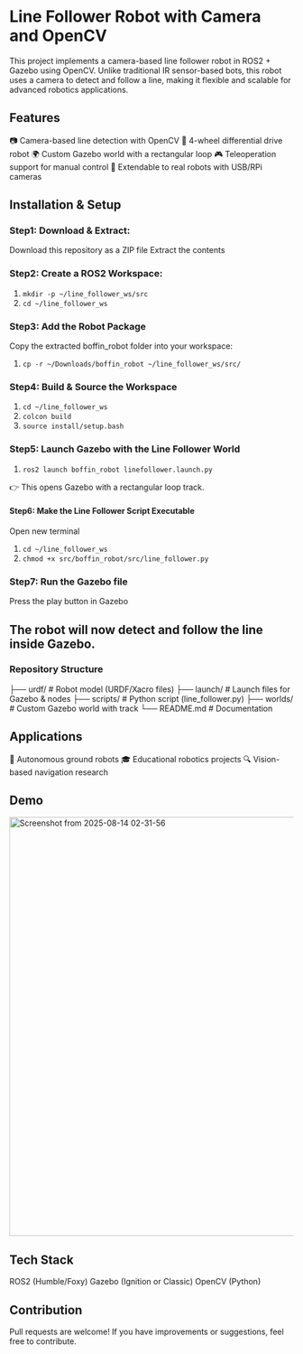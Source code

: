 # Line Follower Robot with Camera and OpenCV

This project implements a camera-based line follower robot in ROS2 + Gazebo using OpenCV.
Unlike traditional IR sensor-based bots, this robot uses a camera to detect and follow a line, making it flexible and scalable for advanced robotics applications.

## Features
📷 Camera-based line detection with OpenCV
🤖 4-wheel differential drive robot
🌍 Custom Gazebo world with a rectangular loop
🎮 Teleoperation support for manual control
🔄 Extendable to real robots with USB/RPi cameras

## Installation & Setup
### Step1: Download & Extract:
Download this repository as a ZIP file
Extract the contents

### Step2: Create a ROS2 Workspace:
1. `mkdir -p ~/line_follower_ws/src`
2. `cd ~/line_follower_ws`

### Step3: Add the Robot Package
Copy the extracted boffin_robot folder into your workspace:

1. `cp -r ~/Downloads/boffin_robot ~/line_follower_ws/src/`

### Step4: Build & Source the Workspace
1. `cd ~/line_follower_ws`
2. `colcon build`
3. `source install/setup.bash`

### Step5: Launch Gazebo with the Line Follower World
1. `ros2 launch boffin_robot linefollower.launch.py`

👉 This opens Gazebo with a rectangular loop track.

#### Step6: Make the Line Follower Script Executable
Open new terminal 
1. `cd ~/line_follower_ws`
2. `chmod +x src/boffin_robot/src/line_follower.py`

### Step7: Run the Gazebo file
Press the play button in Gazebo

## The robot will now detect and follow the line inside Gazebo.

### Repository Structure
├── urdf/               # Robot model (URDF/Xacro files)
├── launch/             # Launch files for Gazebo & nodes
├── scripts/            # Python script (line_follower.py)
├── worlds/             # Custom Gazebo world with track
└── README.md           # Documentation

## Applications

🤖 Autonomous ground robots
🎓 Educational robotics projects
🔍 Vision-based navigation research

## Demo
<img width="1303" height="742" alt="Screenshot from 2025-08-14 02-31-56" src="https://github.com/user-attachments/assets/981caef2-adc8-48b2-8efd-de16588e478a" />


## Tech Stack

ROS2 (Humble/Foxy)
Gazebo (Ignition or Classic)
OpenCV (Python)

## Contribution

Pull requests are welcome! If you have improvements or suggestions, feel free to contribute.
